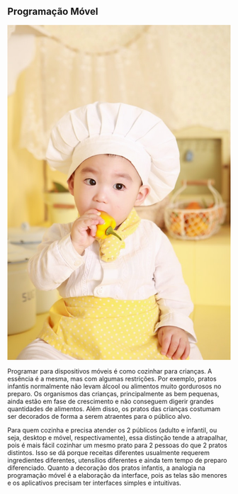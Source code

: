 ## Programação Móvel

![](/assets/prog-movel.jpg)

Programar para dispositivos móveis é como cozinhar para crianças. A essência é a mesma, mas com algumas restrições. Por exemplo, pratos infantis normalmente não levam álcool ou alimentos muito gordurosos no preparo. Os organismos das crianças, principalmente as bem pequenas, ainda estão em fase de crescimento e não conseguem digerir grandes quantidades de alimentos. Além disso, os pratos das crianças costumam ser decorados de forma a serem atraentes para o público alvo.

Para quem cozinha e precisa atender os 2 públicos (adulto e infantil, ou seja, desktop e móvel, respectivamente), essa distinção tende a atrapalhar, pois é mais fácil cozinhar um mesmo prato para 2 pessoas do que 2 pratos distintos. Isso se dá porque receitas diferentes usualmente requerem ingredientes diferentes, utensílios diferentes e ainda tem tempo de preparo diferenciado. Quanto a decoração dos pratos infantis, a analogia na programação móvel é a elaboração da interface, pois as telas são menores e os aplicativos precisam ter interfaces simples e intuitivas.

